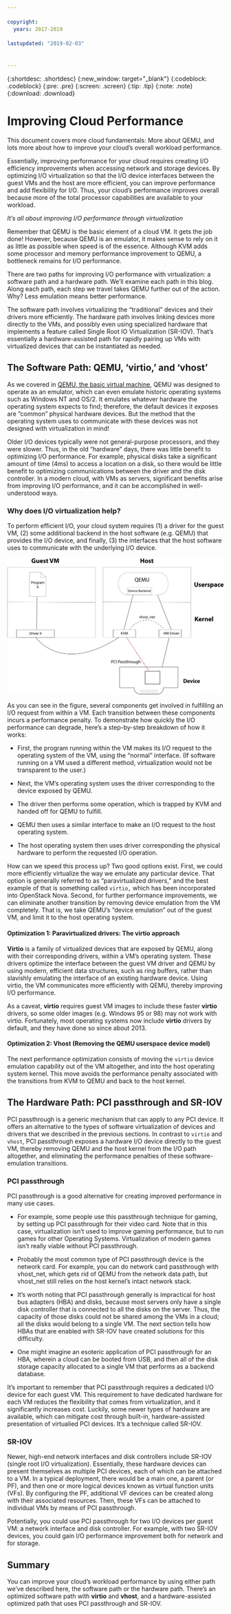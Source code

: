 ```yaml
---

copyright:
  years: 2017-2019

lastupdated: "2019-02-03"


---
```


{:shortdesc: .shortdesc}
{:new_window: target="_blank"}
{:codeblock: .codeblock}
{:pre: .pre}
{:screen: .screen}
{:tip: .tip}
{:note: .note}
{:download: .download}

# Improving Cloud Performance

This document covers more cloud fundamentals: More about QEMU, and lots more about how to improve your cloud’s overall workload performance.

Essentially, improving performance for your cloud requires creating I/O efficiency improvements when accessing network and storage devices. By optimizing I/O virtualization so that the I/O device interfaces between the guest VMs and the host are more efficient, you can improve performance and add flexibility for I/O. Thus, your cloud’s performance improves overall because more of the total processor capabilities are available to your workload.

_It’s all about improving I/O performance through virtualization_

Remember that QEMU is the basic element of a cloud VM. It gets the job done! However, because QEMU is an emulator, it makes sense to rely on it as little as possible when speed is of the essence. Although KVM adds some processor and memory performance improvement to QEMU, a bottleneck remains for I/O performance.

There are two paths for improving I/O performance with virtualization: a software path and a hardware path. We’ll examine each path in this blog. Along each path, each step we travel takes QEMU further out of the action. Why? Less emulation means better performance.

The software path involves virtualizing the “traditional” devices and their drivers more efficiently. The hardware path involves linking devices more directly to the VMs, and possibly even using specialized hardware that implements a feature called Single Root IO Virtualization (SR-IOV). That’s essentially a hardware-assisted path for rapidly pairing up VMs with virtualized devices that can be instantiated as needed.

## The Software Path: QEMU, ‘virtio,’ and ‘vhost’

As we covered in [QEMU, the basic virtual machine](/docs/infrastructure/network-infrastructure?topic=network-infrastructure-qemu-the-basic-virtual-machine), QEMU was designed to operate as an emulator, which can even emulate historic operating systems such as Windows NT and OS/2. It emulates whatever hardware the operating system expects to find; therefore, the default devices it exposes are “common” physical hardware devices. But the method that the operating system uses to communicate with these devices was not designed with virtualization in mind!

Older I/O devices typically were not general-purpose processors, and they were slower. Thus, in the old “hardware” days, there was little benefit to optimizing I/O performance. For example, physical disks take a significant amount of time (4ms) to access a location on a disk, so there would be little benefit to optimizing communications between the driver and the disk controller. In a modern cloud, with VMs as servers, significant benefits arise from improving I/O performance, and it can be accomplished in well-understood ways.

### Why does I/O virtualization help?

To perform efficient I/O, your cloud system requires (1) a driver for the guest VM, (2) some additional backend in the host software (e.g. QEMU) that provides the I/O device, and finally, (3) the interfaces that the host software uses to communicate with the underlying I/O device.

![qemu_io_passthrough_figure](/images/QEMU_IO_Passthrough_figure.png)

As you can see in the figure, several components get involved in fulfilling an I/O request from within a VM. Each transition between these components incurs a performance penalty. To demonstrate how quickly the I/O performance can degrade, here’s a step-by-step breakdown of how it works:

 * First, the program running within the VM makes its I/O request to the operating system of the VM, using the “normal” interface. (If software running on a VM used a different method, virtualization would not be transparent to the user.)
    
 * Next, the VM’s operating system uses the driver corresponding to the device exposed by QEMU.
    
 * The driver then performs some operation, which is trapped by KVM and handed off for QEMU to fulfill.
    
 * QEMU then uses a similar interface to make an I/O request to the host operating system.

 * The host operating system then uses driver corresponding the physical hardware to perform the requested I/O operation.

How can we speed this process up? Two good options exist. First, we could more efficiently virtualize the way we emulate any particular device. That option is generally referred to as “paravirtualized drivers,” and the best example of that is something called `virtio,` which has been incorporated into OpenStack Nova. Second, for further performance improvements, we can eliminate another transition by removing device emulation from the VM completely. That is, we take QEMU’s “device emulation” out of the guest VM, and limit it to the host operating system.

#### Optimization 1: Paravirtualized drivers: The virtio approach

**Virtio** is a family of virtualized devices that are exposed by QEMU, along with their corresponding drivers, within a VM’s operating system. These drivers optimize the interface between the guest VM driver and QEMU by using modern, efficient data structures, such as ring buffers, rather than slavishly emulating the interface of an existing hardware device. Using virtio, the VM communicates more efficiently with QEMU, thereby improving I/O performance.

As a caveat, **virtio** requires guest VM images to include these faster **virtio** drivers, so some older images (e.g. Windows 95 or 98) may not work with virtio. Fortunately, most operating systems now include **virtio** drivers by default, and they have done so since about 2013.

#### Optimization 2: Vhost (Removing the QEMU userspace device model)

The next performance optimization consists of moving the `virtio` device emulation capability out of the VM altogether, and into the host operating system kernel. This move avoids the performance penalty associated with the transitions from KVM to QEMU and back to the host kernel.

## The Hardware Path: PCI passthrough and SR-IOV

PCI passthrough is a generic mechanism that can apply to any PCI device. It offers an alternative to the types of software virtualization of devices and drivers that we described in the previous sections. In contrast to `virtio` and `vhost`, PCI passthrough exposes a hardware I/O device directly to the guest VM, thereby removing QEMU and the host kernel from the I/O path altogether, and eliminating the performance penalties of these software-emulation transitions.

### PCI passthrough 

PCI passthrough is a good alternative for creating improved performance in many use cases.

 * For example, some people use this passthrough technique for gaming, by setting up PCI passthrough for their video card. Note that in this case, virtualization isn’t used to improve gaming performance, but to run games for other Operating Systems. Virtualization of modern games isn’t really viable without PCI passthrough.
    
 * Probably the most common type of PCI passthrough device is the network card. For example, you can do network card passthrough with vhost_net, which gets rid of QEMU from the network data path, but vhost_net still relies on the host kernel’s intact network stack.
    
 * It’s worth noting that PCI passthrough generally is impractical for host bus adapters (HBA) and disks, because most servers only have a single disk controller that is connected to all the disks on the server. Thus, the capacity of those disks could not be shared among the VMs in a cloud; all the disks would belong to a single VM. The next section tells how HBAs that are enabled with SR-IOV have created solutions for this difficulty.
    
 * One might imagine an esoteric application of PCI passthrough for an HBA, wherein a cloud can be booted from USB, and then all of the disk storage capacity allocated to a single VM that performs as a backend database.

It’s important to remember that PCI passthrough requires a dedicated I/O device for each guest VM. This requirement to have dedicated hardware for each VM reduces the flexibility that comes from virtualization, and it significantly increases cost. Luckily, some newer types of hardware are available, which can mitigate cost through built-in, hardware-assisted presentation of virtualied PCI devices. It’s a technique called SR-IOV.

### SR-IOV

Newer, high-end network interfaces and disk controllers include SR-IOV (single root I/O virtualization). Essentially, these hardware devices can present themselves as multiple PCI devices, each of which can be attached to a VM. In a typical deployment, there would be a main one, a parent (or PF), and then one or more logical devices known as virtual function units (VFs). By configuring the PF, additional VF devices can be created along with their associated resources. Then, these VFs can be attached to individual VMs by means of PCI passthrough.

Potentially, you could use PCI passthrough for two I/O devices per guest VM: a network interface and disk controller. For example, with two SR-IOV devices, you could gain I/O performance improvement both for network and for storage.

## Summary

You can improve your cloud’s workload performance by using either path we’ve described here, the software path or the hardware path. There’s an optimized software path with **virtio** and **vhost**, and a hardware-assisted optimized path that uses PCI passthrough and SR-IOV.
